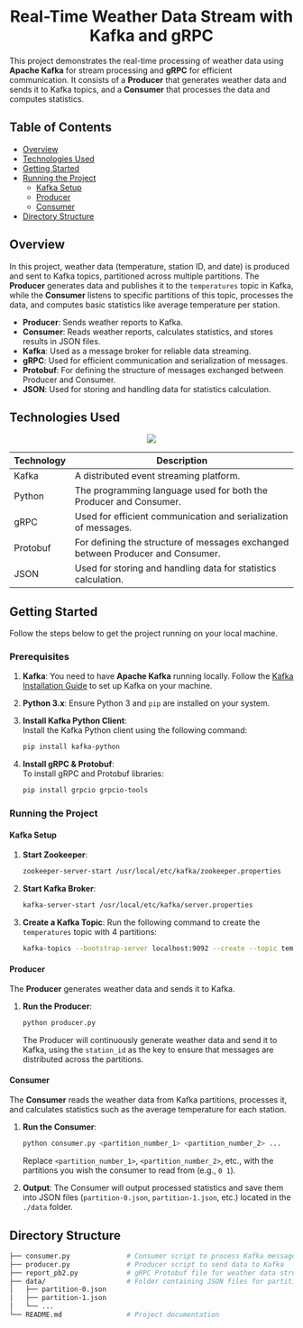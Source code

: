 <h1 align="center">Real-Time Weather Data Stream with Kafka and gRPC</h3>

This project demonstrates the real-time processing of weather data using **Apache Kafka** for stream processing and **gRPC** for efficient communication. It consists of a **Producer** that generates weather data and sends it to Kafka topics, and a **Consumer** that processes the data and computes statistics.

## Table of Contents
- [Overview](#overview)
- [Technologies Used](#technologies-used)
- [Getting Started](#getting-started)
- [Running the Project](#running-the-project)
  - [Kafka Setup](#kafka-setup)
  - [Producer](#producer)
  - [Consumer](#consumer)
- [Directory Structure](#directory-structure)

## Overview
In this project, weather data (temperature, station ID, and date) is produced and sent to Kafka topics, partitioned across multiple partitions. The **Producer** generates data and publishes it to the `temperatures` topic in Kafka, while the **Consumer** listens to specific partitions of this topic, processes the data, and computes basic statistics like average temperature per station.

- **Producer**: Sends weather reports to Kafka.
- **Consumer**: Reads weather reports, calculates statistics, and stores results in JSON files.
- **Kafka**: Used as a message broker for reliable data streaming.
- **gRPC**: Used for efficient communication and serialization of messages.
- **Protobuf**: For defining the structure of messages exchanged between Producer and Consumer.
- **JSON**: Used for storing and handling data for statistics calculation.

## Technologies Used

<p align="center">
  <a href="https://go-skill-icons.vercel.app/">
    <img src="https://go-skill-icons.vercel.app/api/icons?i=kafka,python,grpc,json" />
  </a>
</p>

| Technology | Description |
|------------|-------------|
| Kafka      | A distributed event streaming platform. |
| Python     | The programming language used for both the Producer and Consumer. |
| gRPC       | Used for efficient communication and serialization of messages. |
| Protobuf   | For defining the structure of messages exchanged between Producer and Consumer. |
| JSON       | Used for storing and handling data for statistics calculation. |


## Getting Started
Follow the steps below to get the project running on your local machine.

### Prerequisites
1. **Kafka**: You need to have **Apache Kafka** running locally. Follow the [Kafka Installation Guide](https://kafka.apache.org/quickstart) to set up Kafka on your machine.

2. **Python 3.x**: Ensure Python 3 and `pip` are installed on your system.

3. **Install Kafka Python Client**:  
   Install the Kafka Python client using the following command:

   ```bash
   pip install kafka-python
   ```

4. **Install gRPC & Protobuf**:  
   To install gRPC and Protobuf libraries:

   ```bash
   pip install grpcio grpcio-tools
   ```

### Running the Project

#### Kafka Setup
1. **Start Zookeeper**:
   
   ```bash
   zookeeper-server-start /usr/local/etc/kafka/zookeeper.properties
   ```

2. **Start Kafka Broker**:

   ```bash
   kafka-server-start /usr/local/etc/kafka/server.properties
   ```

3. **Create a Kafka Topic**:
   Run the following command to create the `temperatures` topic with 4 partitions:

   ```bash
   kafka-topics --bootstrap-server localhost:9092 --create --topic temperatures --partitions 4 --replication-factor 1
   ```

#### Producer
The **Producer** generates weather data and sends it to Kafka.

1. **Run the Producer**:

    ```bash
    python producer.py
    ```

   The Producer will continuously generate weather data and send it to Kafka, using the `station_id` as the key to ensure that messages are distributed across the partitions.

#### Consumer
The **Consumer** reads the weather data from Kafka partitions, processes it, and calculates statistics such as the average temperature for each station.

1. **Run the Consumer**:

   ```bash
   python consumer.py <partition_number_1> <partition_number_2> ...
   ```

   Replace `<partition_number_1>`, `<partition_number_2>`, etc., with the partitions you wish the consumer to read from (e.g., `0 1`).

2. **Output**:
   The Consumer will output processed statistics and save them into JSON files (`partition-0.json`, `partition-1.json`, etc.) located in the `./data` folder.

## Directory Structure
```bash
├── consumer.py              # Consumer script to process Kafka messages
├── producer.py              # Producer script to send data to Kafka
├── report_pb2.py            # gRPC Protobuf file for weather data structure
├── data/                    # Folder containing JSON files for partition statistics
│   ├── partition-0.json
│   ├── partition-1.json
│   └── ...
└── README.md                # Project documentation
```
